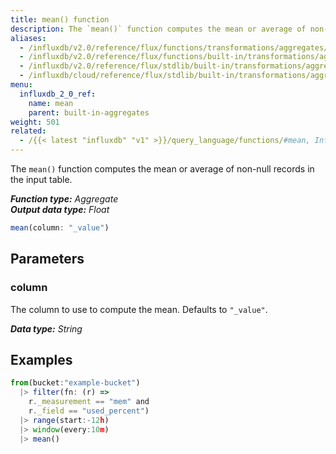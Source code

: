 ```yaml
---
title: mean() function
description: The `mean()` function computes the mean or average of non-null records in the input table.
aliases:
  - /influxdb/v2.0/reference/flux/functions/transformations/aggregates/mean
  - /influxdb/v2.0/reference/flux/functions/built-in/transformations/aggregates/mean/
  - /influxdb/v2.0/reference/flux/stdlib/built-in/transformations/aggregates/mean/
  - /influxdb/cloud/reference/flux/stdlib/built-in/transformations/aggregates/mean/
menu:
  influxdb_2_0_ref:
    name: mean
    parent: built-in-aggregates
weight: 501
related:
  - /{{< latest "influxdb" "v1" >}}/query_language/functions/#mean, InfluxQL – MEAN()
---
```


The `mean()` function computes the mean or average of non-null records in the input table.

_**Function type:** Aggregate_  
_**Output data type:** Float_

```js
mean(column: "_value")
```

## Parameters

### column
The column to use to compute the mean.
Defaults to `"_value"`.

_**Data type:** String_

## Examples
```js
from(bucket:"example-bucket")
  |> filter(fn: (r) =>
    r._measurement == "mem" and
    r._field == "used_percent")
  |> range(start:-12h)
  |> window(every:10m)
  |> mean()
```
